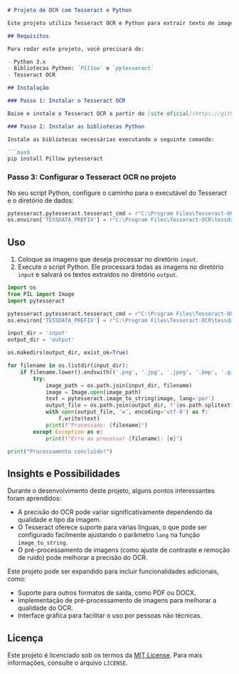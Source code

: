 ```markdown
# Projeto de OCR com Tesseract e Python

Este projeto utiliza Tesseract OCR e Python para extrair texto de imagens. Ele processa todas as imagens em um diretório de entrada e salva o texto extraído em arquivos `.txt` em um diretório de saída.

## Requisitos

Para rodar este projeto, você precisará de:

- Python 3.x
- Bibliotecas Python: `Pillow` e `pytesseract`
- Tesseract OCR

## Instalação

### Passo 1: Instalar o Tesseract OCR

Baixe e instale o Tesseract OCR a partir do [site oficial](https://github.com/tesseract-ocr/tesseract). Após a instalação, verifique o caminho de instalação. Neste projeto, assumimos que o Tesseract está instalado em `C:\Program Files\Tesseract-OCR`.

### Passo 2: Instalar as bibliotecas Python

Instale as bibliotecas necessárias executando o seguinte comando:

```bash
pip install Pillow pytesseract
```

### Passo 3: Configurar o Tesseract OCR no projeto

No seu script Python, configure o caminho para o executável do Tesseract e o diretório de dados:

```python
pytesseract.pytesseract.tesseract_cmd = r"C:\Program Files\Tesseract-OCR\tesseract.exe"
os.environ['TESSDATA_PREFIX'] = r"C:\Program Files\Tesseract-OCR\tessdata"
```

## Uso

1. Coloque as imagens que deseja processar no diretório `input`.
2. Execute o script Python. Ele processará todas as imagens no diretório `input` e salvará os textos extraídos no diretório `output`.

```python
import os
from PIL import Image
import pytesseract

pytesseract.pytesseract.tesseract_cmd = r"C:\Program Files\Tesseract-OCR\tesseract.exe"
os.environ['TESSDATA_PREFIX'] = r"C:\Program Files\Tesseract-OCR\tessdata"

input_dir = 'input'
output_dir = 'output'

os.makedirs(output_dir, exist_ok=True)

for filename in os.listdir(input_dir):
    if filename.lower().endswith(('.png', '.jpg', '.jpeg', '.bmp', '.gif')):
        try:
            image_path = os.path.join(input_dir, filename)
            image = Image.open(image_path)
            text = pytesseract.image_to_string(image, lang='por')
            output_file = os.path.join(output_dir, f'{os.path.splitext(filename)[0]}.txt')
            with open(output_file, 'w', encoding='utf-8') as f:
                f.write(text)
            print(f"Processado: {filename}")
        except Exception as e:
            print(f"Erro ao processar {filename}: {e}")

print("Processamento concluído!")
```

## Insights e Possibilidades

Durante o desenvolvimento deste projeto, alguns pontos interessantes foram aprendidos:

- A precisão do OCR pode variar significativamente dependendo da qualidade e tipo da imagem.
- O Tesseract oferece suporte para várias línguas, o que pode ser configurado facilmente ajustando o parâmetro `lang` na função `image_to_string`.
- O pré-processamento de imagens (como ajuste de contraste e remoção de ruído) pode melhorar a precisão do OCR.

Este projeto pode ser expandido para incluir funcionalidades adicionais, como:

- Suporte para outros formatos de saída, como PDF ou DOCX.
- Implementação de pré-processamento de imagens para melhorar a qualidade do OCR.
- Interface gráfica para facilitar o uso por pessoas não técnicas.

## Licença

Este projeto é licenciado sob os termos da [MIT License](#). Para mais informações, consulte o arquivo `LICENSE`.
```